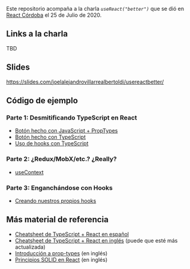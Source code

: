 Este repositorio acompaña a la charla *`useReact("better")`* que se dió en [React Córdoba](/reactcba) el 25 de Julio de 2020.

## Links a la charla

TBD

## Slides

https://slides.com/joelalejandrovillarrealbertoldi/usereactbetter/

## Código de ejemplo

### Parte 1: Desmitificando TypeScript en React
- [Botón hecho con JavaScript + PropTypes](./src/components/button/Button.jsx)
- [Botón hecho con TypeScript](./src/components/button/Button.tsx)
- [Uso de hooks con TypeScript](./src/components/button/Input.tsx)

### Parte 2: ¿Redux/MobX/etc.? ¿Really?
- [useContext](./src/Form.tsx)

### Parte 3: Enganchándose con Hooks
- [Creando nuestros propios hooks](./src/hooks/useFormContext.ts)

## Más material de referencia

- [Cheatsheet de TypeScript + React en español](https://github.com/typescript-cheatsheets/react-typescript-cheatsheet-es)
- [Cheatsheet de TypeScript + React en inglés](https://github.com/typescript-cheatsheets/react-typescript-cheatsheet) (puede que esté más actualizada)
- [Introducción a prop-types](https://blog.logrocket.com/validating-react-component-props-with-prop-types-ef14b29963fc/) (en inglés)
- [Principios SOLID en React](https://medium.com/@jaymykels69/s-o-l-i-d-principles-with-react-cd43fc93b1be) (en inglés)
